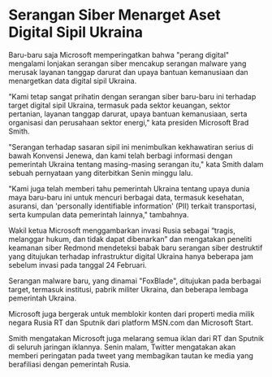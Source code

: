 # Serangan Siber Menarget Aset Digital Sipil Ukraina

Baru-baru saja Microsoft memperingatkan bahwa "perang digital" mengalami lonjakan serangan siber mencakup serangan malware yang merusak layanan tanggap darurat dan upaya bantuan kemanusiaan dan menargetkan data digital sipil Ukraina.

"Kami tetap sangat prihatin dengan serangan siber baru-baru ini terhadap target digital sipil Ukraina, termasuk pada sektor keuangan, sektor pertanian, layanan tanggap darurat, upaya bantuan kemanusiaan, serta organisasi dan perusahaan sektor energi," kata presiden Microsoft Brad Smith.

"Serangan terhadap sasaran sipil ini menimbulkan kekhawatiran serius di bawah Konvensi Jenewa, dan kami telah berbagi informasi dengan pemerintah Ukraina tentang masing-masing serangan itu," kata Smith dalam sebuah pernyataan yang diterbitkan Senin minggu lalu.

"Kami juga telah memberi tahu pemerintah Ukraina tentang upaya dunia maya baru-baru ini untuk mencuri berbagai data, termasuk kesehatan, asuransi, dan 'personally identifiable information' (PII) terkait transportasi, serta kumpulan data pemerintah lainnya," tambahnya.

Wakil ketua Microsoft menggambarkan invasi Rusia sebagai “tragis, melanggar hukum, dan tidak dapat dibenarkan” dan mengatakan peneliti keamanan siber Redmond mendeteksi babak baru serangan siber destruktif yang ditujukan terhadap infrastruktur digital Ukraina hanya beberapa jam sebelum invasi pada tanggal 24 Februari.

Serangan malware baru, yang dinamai "FoxBlade", ditujukan pada berbagai target, termasuk institusi, pabrik militer Ukraina, dan beberapa lembaga pemerintah Ukraina.

Microsoft juga bergerak untuk memblokir konten dari properti media milik negara Rusia RT dan Sputnik dari platform MSN.com dan Microsoft Start.

Smith mengatakan Microsoft juga melarang semua iklan dari RT dan Sputnik di seluruh jaringan iklannya.
Senin malam, Twitter mengatakan akan memberi peringatan pada tweet yang membagikan tautan ke media yang berafiliasi dengan pemerintah Rusia.
